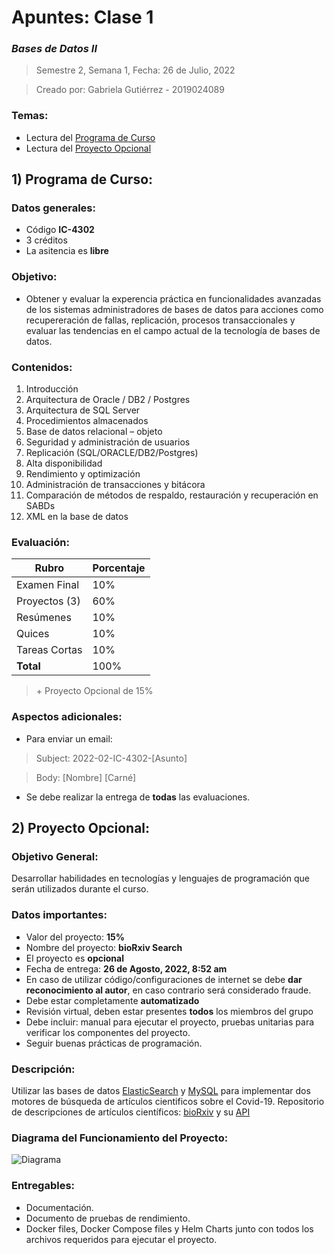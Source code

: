 # Apuntes: Clase 1

### _Bases de Datos II_

>Semestre 2, Semana 1, Fecha: 26 de Julio, 2022

>Creado por: Gabriela Gutiérrez - 2019024089

### Temas:
- Lectura del [Programa de Curso](https://tecdigital.tec.ac.cr/dotlrn/classes/CA/IC4302/S-2-2022.CA.IC4302.1/file-storage/view/IC-4302_-_Bases_de_Datos_II_-_Nereo_Campos.pdf)
- Lectura del [Proyecto Opcional](https://tecdigital.tec.ac.cr/dotlrn/classes/CA/IC4302/S-2-2022.CA.IC4302.1/file-storage/view/Proyectos%2FProyecto_Opcional_-_IC-4302.pdf)

## 1) Programa de Curso:

### Datos generales:
- Código **IC-4302**
- 3 créditos
- La asitencia es **libre**

### Objetivo:
- Obtener y evaluar la experencia práctica en funcionalidades avanzadas de los sistemas administradores de bases de datos para acciones como recupereración de fallas, replicación, procesos transaccionales y evaluar las tendencias en el campo actual de la tecnología de bases de datos.

### Contenidos:
1. Introducción
2. Arquitectura de Oracle / DB2 / Postgres
3. Arquitectura de SQL Server
4. Procedimientos almacenados
5. Base de datos relacional – objeto
6. Seguridad y administración de usuarios
7. Replicación (SQL/ORACLE/DB2/Postgres)
8. Alta disponibilidad
9. Rendimiento y optimización
10. Administración de transacciones y bitácora
11. Comparación de métodos de respaldo, restauración y recuperación en SABDs
12. XML en la base de datos

### Evaluación:
| **Rubro** | **Porcentaje** |
| ------ | ------ |
| Examen Final | 10% |
| Proyectos (3) | 60% |
| Resúmenes | 10% |
| Quices | 10% |
| Tareas Cortas | 10% |
| **Total** | 100% |

> \+ Proyecto Opcional de 15%

### Aspectos adicionales:

- Para enviar un email:

> Subject: 2022-02-IC-4302-[Asunto]

> Body: [Nombre] [Carné]

- Se debe realizar la entrega de **todas** las evaluaciones.

## 2) Proyecto Opcional:

### Objetivo General:

Desarrollar habilidades en tecnologías y lenguajes de programación que serán utilizados durante el curso. 

### Datos importantes:

- Valor del proyecto: **15%**
- Nombre del proyecto: **bioRxiv Search**
- El proyecto es **opcional**
- Fecha de entrega: **26 de Agosto, 2022, 8:52 am**
- En caso de utilizar código/configuraciones de internet se debe **dar reconocimiento al autor**, en caso contrario será considerado fraude.
- Debe estar completamente **automatizado**
- Revisión virtual, deben estar presentes **todos** los miembros del grupo
- Debe incluir: manual para ejecutar el proyecto, pruebas unitarias para verificar los componentes del proyecto.
- Seguir buenas prácticas de programación.

### Descripción:

Utilizar las bases de datos [ElasticSearch](https://www.elastic.co/es/) y [MySQL](https://www.mysql.com/) para implementar dos motores de búsqueda de artículos cientificos sobre el Covid-19.
Repositorio de descripciones de artículos científicos: [bioRxiv](https://www.biorxiv.org/content/about-biorxiv) y su [API](https://api.biorxiv.org/covid19/0)

### Diagrama del Funcionamiento del Proyecto:
![Diagrama](https://www.dropbox.com/s/caf0rt8uk3nhm9i/bARTlB5f.png?dl=0&raw=1)

### Entregables:
- Documentación.
- Documento de pruebas de rendimiento.
- Docker files, Docker Compose files y Helm Charts junto con todos los archivos requeridos para ejecutar el proyecto.
